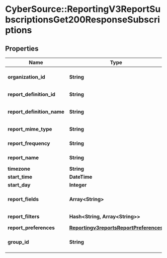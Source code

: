 # CyberSource::ReportingV3ReportSubscriptionsGet200ResponseSubscriptions

## Properties
Name | Type | Description | Notes
------------ | ------------- | ------------- | -------------
**organization_id** | **String** | Selected Organization Id | [optional] 
**report_definition_id** | **String** | Report Definition Id | [optional] 
**report_definition_name** | **String** | Report Definition Class | [optional] 
**report_mime_type** | **String** | Report Format | [optional] 
**report_frequency** | **String** | Report Frequency | [optional] 
**report_name** | **String** | Report Name | [optional] 
**timezone** | **String** | Time Zone | [optional] 
**start_time** | **DateTime** | Start Time | [optional] 
**start_day** | **Integer** | Start Day | [optional] 
**report_fields** | **Array&lt;String&gt;** | List of all fields String values | [optional] 
**report_filters** | **Hash&lt;String, Array&lt;String&gt;&gt;** | List of filters to apply | [optional] 
**report_preferences** | [**Reportingv3reportsReportPreferences**](Reportingv3reportsReportPreferences.md) |  | [optional] 
**group_id** | **String** | Id for the selected group. | [optional] 


